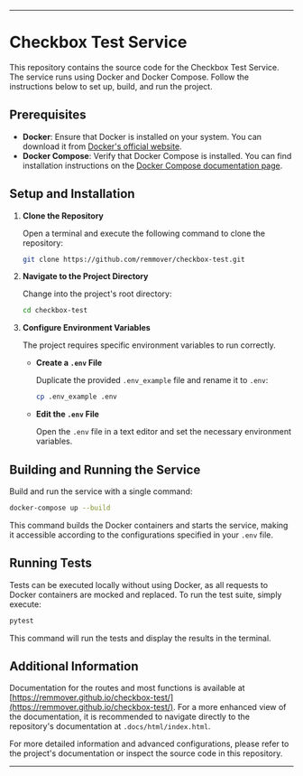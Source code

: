 
---
# Checkbox Test Service

This repository contains the source code for the Checkbox Test Service. The service runs using Docker and Docker Compose. Follow the instructions below to set up, build, and run the project.

## Prerequisites

- **Docker**: Ensure that Docker is installed on your system. You can download it from [Docker's official website](https://www.docker.com/get-started).
- **Docker Compose**: Verify that Docker Compose is installed. You can find installation instructions on the [Docker Compose documentation page](https://docs.docker.com/compose/install/).

## Setup and Installation

1. **Clone the Repository**

   Open a terminal and execute the following command to clone the repository:

   ```bash
   git clone https://github.com/remmover/checkbox-test.git
   ```

2. **Navigate to the Project Directory**

   Change into the project's root directory:

   ```bash
   cd checkbox-test
   ```

3. **Configure Environment Variables**

   The project requires specific environment variables to run correctly.

   - **Create a `.env` File**

     Duplicate the provided `.env_example` file and rename it to `.env`:

     ```bash
     cp .env_example .env
     ```

   - **Edit the `.env` File**

     Open the `.env` file in a text editor and set the necessary environment variables.

## Building and Running the Service

Build and run the service with a single command:

```bash
docker-compose up --build
```

This command builds the Docker containers and starts the service, making it accessible according to the configurations specified in your `.env` file.

## Running Tests

Tests can be executed locally without using Docker, as all requests to Docker containers are mocked and replaced. To run the test suite, simply execute:

```bash
pytest
```

This command will run the tests and display the results in the terminal.

## Additional Information

Documentation for the routes and most functions is available at [https://remmover.github.io/checkbox-test/](https://remmover.github.io/checkbox-test/). For a more enhanced view of the documentation, it is recommended to navigate directly to the repository's documentation at `.docs/html/index.html`.

For more detailed information and advanced configurations, please refer to the project's documentation or inspect the source code in this repository.

--- 
